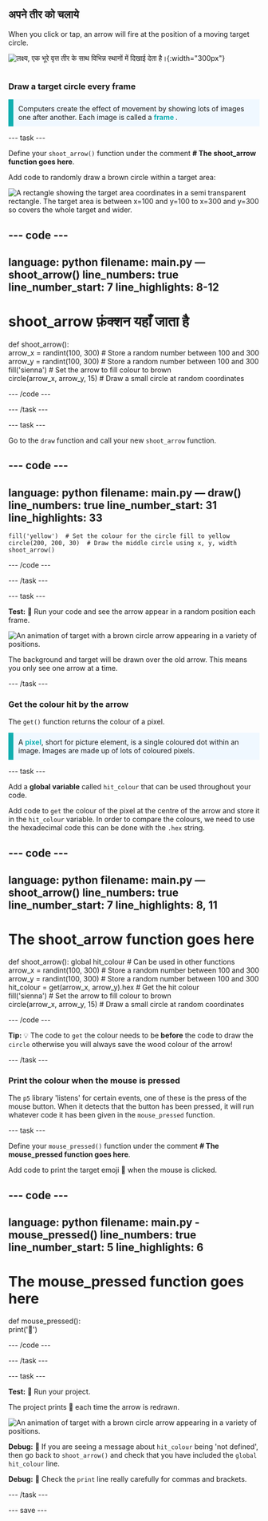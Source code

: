 ## अपने तीर को चलाये

<div style="display: flex; flex-wrap: wrap">
<div style="flex-basis: 200px; flex-grow: 1; margin-right: 15px;">
When you click or tap, an arrow will fire at the position of a moving target circle. 
</div>
<div>

![लक्ष्य, एक भूरे वृत्त तीर के साथ विभिन्न स्थानों में दिखाई देता है।](images/fire_arrow.gif){:width="300px"}

</div>
</div>

### Draw a target circle every frame

<p style="border-left: solid; border-width:10px; border-color: #0faeb0; background-color: aliceblue; padding: 10px;"> Computers create the effect of movement by showing lots of images one after another. Each image is called a <span style="color: #0faeb0; font-weight: bold;"> frame </span>.   
</p>

--- task ---

Define your `shoot_arrow()` function under the comment **# The shoot_arrow function goes here**.

Add code to randomly draw a brown circle within a target area:

![A rectangle showing the target area coordinates in a semi transparent rectangle. The target area is between x=100 and y=100 to x=300 and y=300 so covers the whole target and wider.](images/target_area.png)

--- code ---
---
language: python filename: main.py — shoot_arrow() line_numbers: true line_number_start: 7
line_highlights: 8-12
---
# shoot_arrow फ़ंक्शन यहाँ जाता है
def shoot_arrow():   
arrow_x = randint(100, 300)  # Store a random number between 100 and 300    
arrow_y = randint(100, 300)  # Store a random number between 100 and 300    
fill('sienna')  # Set the arrow to fill colour to brown   
circle(arrow_x, arrow_y, 15)  # Draw a small circle at random coordinates

--- /code ---

--- /task ---

--- task ---

Go to the `draw` function and call your new `shoot_arrow` function.

--- code ---
---
language: python filename: main.py — draw() line_numbers: true line_number_start: 31
line_highlights: 33
---

    fill('yellow')  # Set the colour for the circle fill to yellow      
    circle(200, 200, 30)  # Draw the middle circle using x, y, width
    shoot_arrow()

--- /code ---

--- /task ---

--- task ---

**Test:** 🔄 Run your code and see the arrow appear in a random position each frame.

![An animation of target with a brown circle arrow appearing in a variety of positions.](images/fire_arrow.gif)

The background and target will be drawn over the old arrow. This means you only see one arrow at a time.

--- /task ---

### Get the colour hit by the arrow

The `get()` function returns the colour of a pixel.

<p style="border-left: solid; border-width:10px; border-color: #0faeb0; background-color: aliceblue; padding: 10px;">
A <span style="color: #0faeb0; font-weight: bold;">pixel</span>, short for picture element, is a single coloured dot within an image. Images are made up of lots of coloured pixels.
</p>

--- task ---

Add a **global variable** called `hit_colour` that can be used throughout your code.

Add code to `get` the colour of the pixel at the centre of the arrow and store it in the `hit_colour` variable. In order to compare the colours, we need to use the hexadecimal code this can be done with the `.hex` string.

--- code ---
---
language: python filename: main.py — shoot_arrow() line_numbers: true line_number_start: 7
line_highlights: 8, 11
---
# The shoot_arrow function goes here
def shoot_arrow(): global hit_colour  # Can be used in other functions  
arrow_x = randint(100, 300)  # Store a random number between 100 and 300    
arrow_y = randint(100, 300)  # Store a random number between 100 and 300 hit_colour = get(arrow_x, arrow_y).hex  # Get the hit colour     
fill('sienna')  # Set the arrow to fill colour to brown   
circle(arrow_x, arrow_y, 15)  # Draw a small circle at random coordinates

--- /code ---

**Tip:** 💡 The code to `get` the colour needs to be **before** the code to draw the `circle` otherwise you will always save the wood colour of the arrow!

--- /task ---

### Print the colour when the mouse is pressed

The `p5` library 'listens' for certain events, one of these is the press of the mouse button. When it detects that the button has been pressed, it will run whatever code it has been given in the `mouse_pressed` function.

--- task ---

Define your `mouse_pressed()` function under the comment **# The mouse_pressed function goes here**.

Add code to print the target emoji 🎯 when the mouse is clicked.

--- code ---
---
language: python filename: main.py - mouse_pressed() line_numbers: true line_number_start: 5
line_highlights: 6
---

# The mouse_pressed function goes here
def mouse_pressed():    
print('🎯')

--- /code ---

--- /task ---

--- task ---

**Test:** 🔄 Run your project.

The project prints 🎯 each time the arrow is redrawn.

![An animation of target with a brown circle arrow appearing in a variety of positions.](images/fire_arrow.gif)

**Debug:** 🐞 If you are seeing a message about `hit_colour` being 'not defined', then go back to `shoot_arrow()` and check that you have included the `global hit_colour` line.

**Debug:** 🐞 Check the `print` line really carefully for commas and brackets.

--- /task ---

--- save ---
